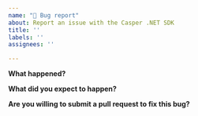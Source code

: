 ```yaml
---
name: "🐞 Bug report"
about: Report an issue with the Casper .NET SDK
title: ''
labels: ''
assignees: ''

---
```


**What happened?**

**What did you expect to happen?**

**Are you willing to submit a pull request to fix this bug?**


